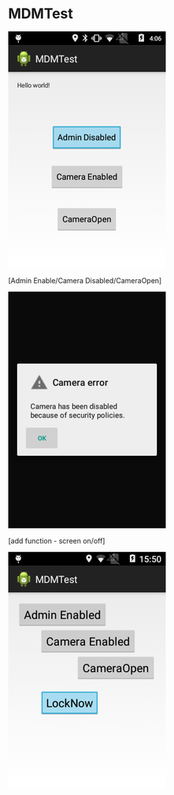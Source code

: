 # MDMTest

![Alt text](https://github.com/darkuess/MDMTest/blob/master/main.png "MDMTest_main_screenshot")

[Admin Enable/Camera Disabled/CameraOpen]

![Alt text](https://github.com/darkuess/MDMTest/blob/master/camera_disable.png "Camera Disabled")

[add function - screen on/off]

![Alt text](https://github.com/darkuess/MDMTest/blob/master/main_screen_lock_add.png "screen on/off")
